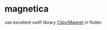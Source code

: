 # magnetica

use excellent swift library [Clipy/Magnet](https://github.com/Clipy/Magnet) in flutter.


